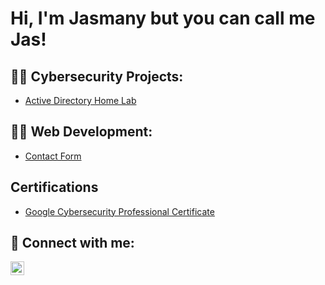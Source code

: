 <h1>Hi, I'm Jasmany but you can call me Jas! </h1>

<h2>👨‍💻 Cybersecurity Projects:</h2>

  - [Active Directory Home Lab](https://github.com/jlewis09/Active-Directory-HomeLab)

<h2>👨‍💻 Web Development:</h2>
 
  - [Contact Form](https://github.com/jlewis09/Contact-form.git)

<h2>Certifications</h2>

- [Google Cybersecurity Professional Certificate](https://www.credly.com/badges/7acc824d-79f2-4984-88f1-5b307c7e3d06/public_url)


<h2> 🤳 Connect with me:</h2>

[<img align="left" alt="JasmanyLewis | LinkedIn" width="22px" src="https://cdn.jsdelivr.net/npm/simple-icons@v3/icons/linkedin.svg" />][linkedin]



[linkedin]: https://linkedin.com/in/jasmanylewis

<!--
**jlewis09/jlewis09** is a ✨ _special_ ✨ repository because its `README.md` (this file) appears on your GitHub profile.

Here are some ideas to get you started:

- 🔭 I’m currently working on ...
- 🌱 I’m currently learning ...
- 👯 I’m looking to collaborate on ...
- 🤔 I’m looking for help with ...
- 💬 Ask me about ...
- 📫 How to reach me: ...
- 😄 Pronouns: ...
- ⚡ Fun fact: ...
-->

